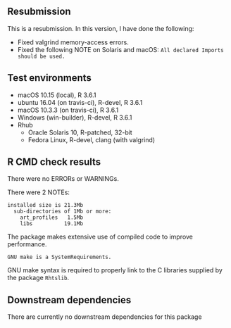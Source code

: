 ## Resubmission

This is a resubmission. In this version, I have done the following:

- Fixed valgrind memory-access errors.
- Fixed the following NOTE on Solaris and macOS: `All declared Imports should be used.`


## Test environments

* macOS 10.15 (local), R 3.6.1
* ubuntu 16.04 (on travis-ci), R-devel, R 3.6.1
* macOS 10.3.3 (on travis-ci), R 3.6.1
* Windows (win-builder), R-devel, R 3.6.1
* Rhub
    - Oracle Solaris 10, R-patched, 32-bit
    - Fedora Linux, R-devel, clang (with valgrind)



## R CMD check results


There were no ERRORs or WARNINGs.


There were 2 NOTEs:

```
installed size is 21.3Mb
  sub-directories of 1Mb or more:
    art_profiles   1.5Mb
    libs          19.1Mb
```

The package makes extensive use of compiled code to improve performance.


```
GNU make is a SystemRequirements.
```

GNU make syntax is required to properly link to the C libraries supplied by the
package `Rhtslib`.




## Downstream dependencies

There are currently no downstream dependencies for this package
